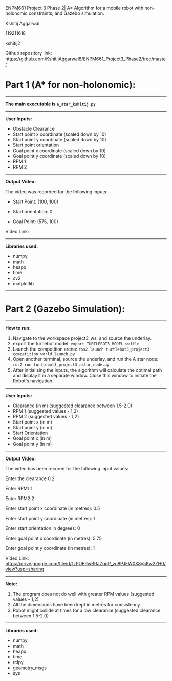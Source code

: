 ENPM661 Project 3 Phase 2| A* Algorithm for a mobile robot with non-holonomic constraints, and Gazebo simulation.

Kshitij Aggarwal

119211618

kshitij2

Github repository link: https://github.com/KshitijAggarwal8/ENPM661_Project3_Phase2/tree/master

# Part 1 (A* for non-holonomic): #
________________________________________________________

**The main executable is `a_star_kshitij.py`**

________________________________________________________
**User Inputs:**
- Obstacle Clearance
- Start point x coordinate (scaled down by 10)
- Start point y coordinate (scaled down by 10)
- Start point orientation 
- Goal point x coordinate (scaled down by 10)
- Goal point y coordinate (scaled down by 10)
- RPM 1
- RPM 2

________________________________________________________
**Output Video:**

The video was recorded for the following inputs:

- Start Point: (100, 100)

- Start orientation: 0

- Goal Point: (575, 100)

Video Link: 

________________________________________________________
**Libraries used:**
- numpy
- math
- heapq
- time
- cv2
- matplotlib


________________________________________________________

# Part 2 (Gazebo Simulation): #

________________________________________________________
**How to run:**
1. Navigate to the workspace project3_ws, and source the underlay.
2. export the turtlebot model: `export TURTLEBOT3_MODEL-waffle`
3. Launch the competition arena: `ros2 launch turtlebot3_project3 competition_world.launch.py` 
4. Open another terminal, source the underlay, and run the A star node: `ros2 run turtlebot3_project3 astar_node.py`
5. After initialising the inputs, the algorithm will calculate the optimal path and display it in a separate window. Close this window to initiate the Robot's navigation.

________________________________________________________
**User Inputs:**
- Clearance (in m) (suggested clearance between 1.5-2.0)
- RPM 1 (suggested values - 1,2)
- RPM 2 (suggested values - 1,2)
- Start point x (in m)
- Start point y (in m)
- Start Orientation
- Goal point x (in m)
- Goal point y (in m)

________________________________________________________
**Output Video:**

The video has been recored for the following input values:

Enter the clearance 0.2

Enter RPM1:1

Enter RPM2:2

Enter start point x coordinate (in metres): 0.5

Enter start point y coordinate (in metres): 1

Enter start orientation in degrees: 0

Enter goal point x coordinate (in metres): 5.75

Enter goal point y coordinate (in metres): 1

Video Link: https://drive.google.com/file/d/1zPUFRwBRJZqdP_vu8PJEW0X8y5Kw2ZH0/view?usp=sharing


________________________________________________________
**Note:**
1. The program does not do well with greater RPM values (suggested values - 1,2)
2. All the dimensions have been kept in metres for consistency
3. Robot might collide at times for a low clearance (suggested clearance between 1.5-2.0)

________________________________________________________
**Libraries used:**
- numpy
- math
- heapq
- time
- rclpy
- geometry_msgs
- sys
